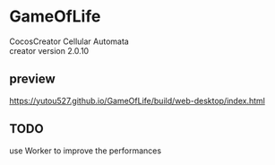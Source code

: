 # GameOfLife
CocosCreator Cellular Automata  
creator version 2.0.10

## preview  

https://yutou527.github.io/GameOfLife/build/web-desktop/index.html

## TODO
use Worker to improve the performances
